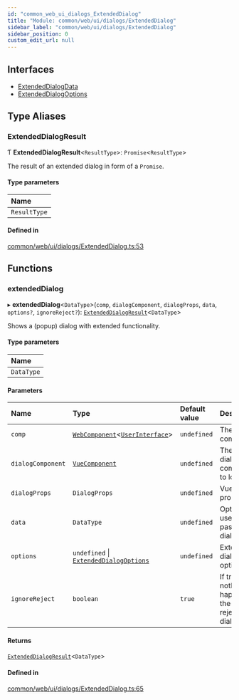 ```yaml
---
id: "common_web_ui_dialogs_ExtendedDialog"
title: "Module: common/web/ui/dialogs/ExtendedDialog"
sidebar_label: "common/web/ui/dialogs/ExtendedDialog"
sidebar_position: 0
custom_edit_url: null
---
```


## Interfaces

- [ExtendedDialogData](../interfaces/common_web_ui_dialogs_ExtendedDialog.ExtendedDialogData.md)
- [ExtendedDialogOptions](../interfaces/common_web_ui_dialogs_ExtendedDialog.ExtendedDialogOptions.md)

## Type Aliases

### ExtendedDialogResult

Ƭ **ExtendedDialogResult**<`ResultType`\>: `Promise`<`ResultType`\>

The result of an extended dialog in form of a `Promise`.

#### Type parameters

| Name |
| :------ |
| `ResultType` |

#### Defined in

[common/web/ui/dialogs/ExtendedDialog.ts:53](https://github.com/Soroush9978/rds-ng/blob/9a997cb/src/common/web/ui/dialogs/ExtendedDialog.ts#L53)

## Functions

### extendedDialog

▸ **extendedDialog**<`DataType`\>(`comp`, `dialogComponent`, `dialogProps`, `data`, `options?`, `ignoreReject?`): [`ExtendedDialogResult`](common_web_ui_dialogs_ExtendedDialog.md#extendeddialogresult)<`DataType`\>

Shows a (popup) dialog with extended functionality.

#### Type parameters

| Name |
| :------ |
| `DataType` |

#### Parameters

| Name | Type | Default value | Description |
| :------ | :------ | :------ | :------ |
| `comp` | [`WebComponent`](../classes/common_web_component_WebComponent.WebComponent.md)<[`UserInterface`](../classes/common_web_ui_UserInterface.UserInterface.md)\> | `undefined` | The global component. |
| `dialogComponent` | [`VueComponent`](common_web_component_WebComponent.md#vuecomponent) | `undefined` | The main dialog component to load. |
| `dialogProps` | `DialogProps` | `undefined` | Vue dialog properties. |
| `data` | `DataType` | `undefined` | Optional user data to pass to the dialog. |
| `options` | `undefined` \| [`ExtendedDialogOptions`](../interfaces/common_web_ui_dialogs_ExtendedDialog.ExtendedDialogOptions.md) | `undefined` | Extended dialog options. |
| `ignoreReject` | `boolean` | `true` | If true, nothing will happen if the user rejects the dialog. |

#### Returns

[`ExtendedDialogResult`](common_web_ui_dialogs_ExtendedDialog.md#extendeddialogresult)<`DataType`\>

#### Defined in

[common/web/ui/dialogs/ExtendedDialog.ts:65](https://github.com/Soroush9978/rds-ng/blob/9a997cb/src/common/web/ui/dialogs/ExtendedDialog.ts#L65)
